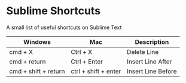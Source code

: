 # Sublime Shortcuts
A small list of useful shortcuts on Sublime Text


Windows | Mac | Description
----------|----------|----------
cmd + X | Ctrl + X | Delete Line
cmd + return | Ctrl + Enter | Insert Line After
cmd + shift + return | ctrl + shift + enter | Insert Line Before

